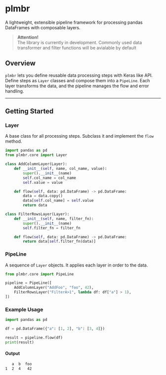 # plmbr

A lightweight, extensible pipeline framework for processing pandas DataFrames with composable layers.

> **Attention!**  
> The library is currently in development. Commonly used data transformer and filter functions will be avialable by default

## Overview

`plmbr` lets you define reusable data processing steps with Keras like API. Define steps as `Layer` classes and compose them into a `PipeLine`. Each layer transforms the data, and the pipeline manages the flow and error handling.

---

## Getting Started 

### Layer

A base class for all processing steps. Subclass it and implement the `flow` method.

```python
import pandas as pd
from plmbr.core import Layer

class AddColumnLayer(Layer):
    def __init__(self, name, col_name, value):
        super().__init__(name)
        self.col_name = col_name
        self.value = value

    def flow(self, data: pd.DataFrame) -> pd.DataFrame:
        data = data.copy()
        data[self.col_name] = self.value
        return data

class FilterRowsLayer(Layer):
    def __init__(self, name, filter_fn):
        super().__init__(name)
        self.filter_fn = filter_fn

    def flow(self, data: pd.DataFrame) -> pd.DataFrame:
        return data[self.filter_fn(data)]
```

### PipeLine

A sequence of `Layer` objects. It applies each layer in order to the data.

```python
from plmbr.core import PipeLine

pipeline = PipeLine([
    AddColumnLayer("AddFoo", "foo", 42),
    FilterRowsLayer("FilterA>1", lambda df: df["a"] > 1),
])
```

### Example Usage

```python
import pandas as pd

df = pd.DataFrame({"a": [1, 2], "b": [3, 4]})

result = pipeline.flow(df)
print(result)
```

#### Output
```bash
   a  b  foo
1  2  4   42
```